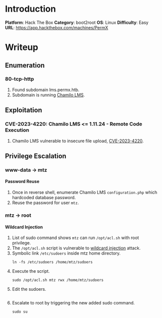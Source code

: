 # Introduction

**Platform**: Hack The Box
**Category**: boot2root
**OS**: Linux
**Difficulty**: Easy
**URL**: https://app.hackthebox.com/machines/PermX

# Writeup
## Enumeration
### 80-tcp-http
1. Found subdomain lms.permx.htb.
2. Subdomain is running [Chamilo LMS](https://chamilo.org/en/).

## Exploitation
### CVE-2023-4220: Chamilo LMS <= 1.11.24 - Remote Code Execution
1. Chamilo LMS vulnerable to insecure file upload, [CVE-2023-4220](https://pentest-tools.com/vulnerabilities-exploits/chamilo-lms-11124-remote-code-execution_22949).

## Privilege Escalation
### www-data -> mtz
#### Password Reuse
1. Once in reverse shell, enumerate Chamilo LMS `configuration.php` which hardcoded database password.
2. Reuse the password for user `mtz`.

### mtz -> root
#### Wildcard Injection
1. List of sudo command shows `mtz` can run `/opt/acl.sh` with root privilege.
2. The `/opt/acl.sh` script is vulnerable to [wildcard injection](https://www.hackingarticles.in/exploiting-wildcard-for-privilege-escalation/) attack.
3. Symbolic link `/etc/sudoers` inside mtz home directory.
    ```
    ln -fs /etc/sudoers /home/mtz/sudoers
    ```
4. Execute the script.
    ```
    sudo /opt/acl.sh mtz rwx /home/mtz/sudoers
    ```
5. Edit the sudoers.
    ```

    ```
6. Escalate to root by triggering the new added sudo command.
    ```
    sudo su
    ```